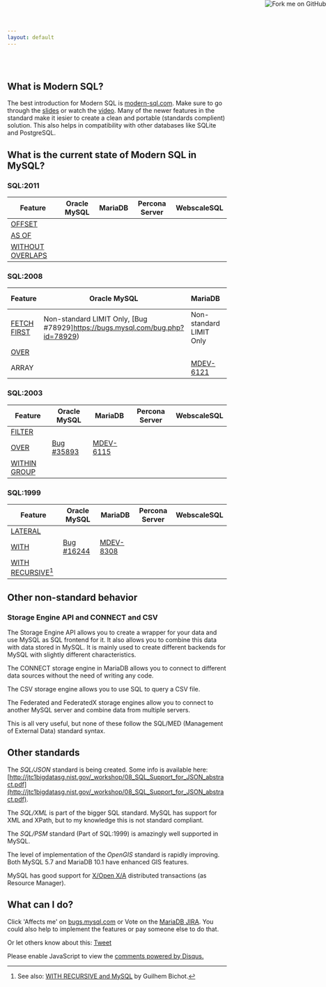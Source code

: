 ```yaml
---
layout: default
---
```


&nbsp;<br>
&nbsp;<br>

## What is Modern SQL?

The best introduction for Modern SQL is [modern-sql.com](http://modern-sql.com). Make sure to go
through the [slides](http://modern-sql.com/slides) or watch the
 [video](http://modern-sql.com/video).
Many of the newer features in the standard make it iesier to create a clean
and portable (standards complient) solution. This also helps in compatibility
with other databases like SQLite and PostgreSQL.

## What is the current state of Modern SQL in MySQL?

### SQL:2011

Feature          | Oracle MySQL   | MariaDB        | Percona Server | WebscaleSQL
-----------------|----------------|----------------|----------------|------------
[OFFSET](http://www.slideshare.net/MarkusWinand/modern-sql/113)           |
[AS OF](http://www.slideshare.net/MarkusWinand/modern-sql/118)            |
[WITHOUT OVERLAPS](http://www.slideshare.net/MarkusWinand/modern-sql/129) |

### SQL:2008

Feature          | Oracle MySQL   | MariaDB        | Percona Server | WebscaleSQL
-----------------|----------------|----------------|----------------|------------
[FETCH FIRST](http://www.slideshare.net/MarkusWinand/modern-sql/107)      | Non-standard LIMIT Only, [Bug #78929]https://bugs.mysql.com/bug.php?id=78929) | Non-standard LIMIT Only |
[OVER](http://www.slideshare.net/MarkusWinand/modern-sql/101)             |
ARRAY            | | [MDEV-6121](https://mariadb.atlassian.net/browse/MDEV-6121)

### SQL:2003

Feature          | Oracle MySQL   | MariaDB        | Percona Server | WebscaleSQL
-----------------|----------------|----------------|----------------|------------
[FILTER](http://www.slideshare.net/MarkusWinand/modern-sql/61)           |
[OVER](http://www.slideshare.net/MarkusWinand/modern-sql/61)             | [Bug #35893](https://bugs.mysql.com/bug.php?id=35893) | [MDEV-6115](https://mariadb.atlassian.net/browse/MDEV-6115)
[WITHIN GROUP](http://www.slideshare.net/MarkusWinand/modern-sql/95)     |

### SQL:1999

Feature        | Oracle MySQL   | MariaDB        | Percona Server | WebscaleSQL
---------------|----------------|----------------|----------------|------------
[LATERAL](http://www.slideshare.net/MarkusWinand/modern-sql/3)        | 
[WITH](http://www.slideshare.net/MarkusWinand/modern-sql/18)           | [Bug #16244](https://bugs.mysql.com/bug.php?id=16244) | [MDEV-8308](https://mariadb.atlassian.net/browse/MDEV-8308)
[WITH RECURSIVE](http://www.slideshare.net/MarkusWinand/modern-sql/40)[^with_recursive] |

[^with_recursive]: See also: [WITH RECURSIVE and MySQL](http://guilhembichot.blogspot.nl/2013/11/with-recursive-and-mysql.html) by Guilhem Bichot.

## Other non-standard behavior

### Storage Engine API and CONNECT and CSV

The Storage Engine API allows you to create a wrapper for your data and use
MySQL as SQL frontend for it. It also allows you to combine this data with
data stored in MySQL. It is mainly used to create different backends for
MySQL with slightly different characteristics.

The CONNECT storage engine in MariaDB allows you to connect to different
data sources without the need of writing any code.

The CSV storage engine allows you to use SQL to query a CSV file.

The Federated and FederatedX storage engines allow you to connect to
another MySQL server and combine data from multiple servers.

This is all very useful, but none of these follow the
SQL/MED (Management of External Data) standard syntax.

## Other standards

The *SQL/JSON* standard is being created. Some info is available here:
[http://jtc1bigdatasg.nist.gov/_workshop/08_SQL_Support_for_JSON_abstract.pdf](http://jtc1bigdatasg.nist.gov/_workshop/08_SQL_Support_for_JSON_abstract.pdf).

The *SQL/XML* is part of the bigger SQL standard. MySQL has support for XML and XPath, but to my knowledge this is not
standard compliant.

The *SQL/PSM* standard (Part of SQL:1999) is amazingly well supported in MySQL.

The level of implementation of the *OpenGIS* standard is rapidly improving. Both MySQL 5.7 and MariaDB 10.1 have enhanced
GIS features.

MySQL has good support for [X/Open X/A](http://pubs.opengroup.org/onlinepubs/009680699/toc.pdf) distributed transactions (as Resource Manager).

## What can I do?

Click 'Affects me' on [bugs.mysql.com](https://bugs.mysql.com) or Vote on the [MariaDB JIRA](https://mariadb.atlassian.net).
You could also help to implement the features or pay someone else to do that.

Or let others know about this:
<a href="https://twitter.com/share" class="twitter-share-button">Tweet</a>
<script>!function(d,s,id){var js,fjs=d.getElementsByTagName(s)[0],p=/^http:/.test(d.location)?'http':'https';if(!d.getElementById(id)){js=d.createElement(s);js.id=id;js.src=p+'://platform.twitter.com/widgets.js';fjs.parentNode.insertBefore(js,fjs);}}(document, 'script', 'twitter-wjs');</script>

<div id="disqus_thread"></div>
<script type="text/javascript">
    /* * * CONFIGURATION VARIABLES * * */
    var disqus_shortname = 'modernsqlinmysql';
    
    /* * * DON'T EDIT BELOW THIS LINE * * */
    (function() {
        var dsq = document.createElement('script'); dsq.type = 'text/javascript'; dsq.async = true;
        dsq.src = '//' + disqus_shortname + '.disqus.com/embed.js';
        (document.getElementsByTagName('head')[0] || document.getElementsByTagName('body')[0]).appendChild(dsq);
    })();
</script>
<noscript>Please enable JavaScript to view the <a href="https://disqus.com/?ref_noscript" rel="nofollow">comments powered by Disqus.</a></noscript>
<a href="https://github.com/dveeden/modern-sql-in-mysql"><img style="position: absolute; top: 0; right: 0; border: 0;" src="https://camo.githubusercontent.com/a6677b08c955af8400f44c6298f40e7d19cc5b2d/68747470733a2f2f73332e616d617a6f6e6177732e636f6d2f6769746875622f726962626f6e732f666f726b6d655f72696768745f677261795f3664366436642e706e67" alt="Fork me on GitHub" data-canonical-src="https://s3.amazonaws.com/github/ribbons/forkme_right_gray_6d6d6d.png"></a>
